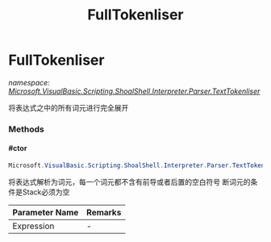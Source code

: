 ﻿---
title: FullTokenliser
---

# FullTokenliser
_namespace: [Microsoft.VisualBasic.Scripting.ShoalShell.Interpreter.Parser.TextTokenliser](N-Microsoft.VisualBasic.Scripting.ShoalShell.Interpreter.Parser.TextTokenliser.html)_

将表达式之中的所有词元进行完全展开

### Methods

#### #ctor
```csharp
Microsoft.VisualBasic.Scripting.ShoalShell.Interpreter.Parser.TextTokenliser.FullTokenliser.#ctor(System.String)
```
将表达式解析为词元，每一个词元都不含有前导或者后置的空白符号
 断词元的条件是Stack必须为空

|Parameter Name|Remarks|
|--------------|-------|
|Expression|-|





